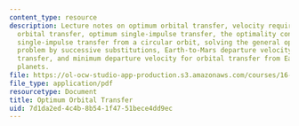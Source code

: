 ```yaml
---
content_type: resource
description: Lecture notes on optimum orbital transfer, velocity requirements for
  orbital transfer, optimum single-impulse transfer, the optimality condition, optimum
  single-impulse transfer from a circular orbit, solving the general optimization
  problem by successive substitutions, Earth-to-Mars departure velocity for orbital
  transfer, and minimum departure velocity for orbital transfer from Earth to the
  planets.
file: https://ol-ocw-studio-app-production.s3.amazonaws.com/courses/16-346-astrodynamics-fall-2008/7d1da2ed4c4b8b541f4751bece4dd9ec_lec_07.pdf
file_type: application/pdf
resourcetype: Document
title: Optimum Orbital Transfer
uid: 7d1da2ed-4c4b-8b54-1f47-51bece4dd9ec
---
```

